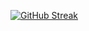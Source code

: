 [![GitHub Streak](https://streak-stats.demolab.com?user=vitoraugustto&theme=dark&hide_border=true&locale=pt_BR)](https://git.io/streak-stats)
